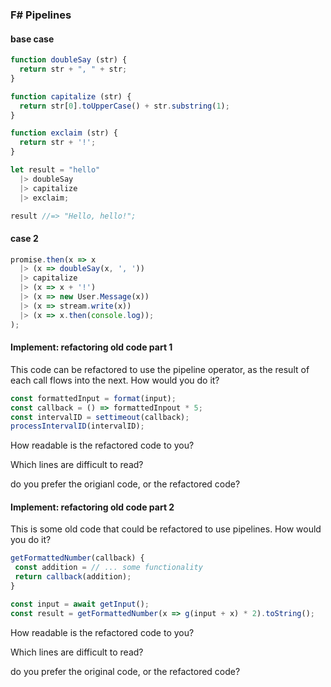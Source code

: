 ### F# Pipelines

#### base case
```javascript
function doubleSay (str) {
  return str + ", " + str;
}

function capitalize (str) {
  return str[0].toUpperCase() + str.substring(1);
}

function exclaim (str) {
  return str + '!';
}

let result = "hello"
  |> doubleSay
  |> capitalize
  |> exclaim;

result //=> "Hello, hello!";
```

#### case 2
```javascript
promise.then(x => x
  |> (x => doubleSay(x, ', '))
  |> capitalize
  |> (x => x + '!')
  |> (x => new User.Message(x))
  |> (x => stream.write(x))
  |> (x => x.then(console.log));
);
```

#### Implement: refactoring old code part 1

This code can be refactored to use the pipeline operator, as the result of each call flows into the
next. How would you do it?

```javascript
const formattedInput = format(input);
const callback = () => formattedInpout * 5;
const intervalID = settimeout(callback);
processIntervalID(intervalID);
```

How readable is the refactored code to you?

Which lines are difficult to read?

do you prefer the origianl code, or the refactored code?

#### Implement: refactoring old code part 2

This is some old code that could be refactored to use pipelines. How would you do it?

```javascript
getFormattedNumber(callback) {
 const addition = // ... some functionality
 return callback(addition);
}

const input = await getInput();
const result = getFormattedNumber(x => g(input + x) * 2).toString();
```

How readable is the refactored code to you?

Which lines are difficult to read?

do you prefer the original code, or the refactored code?


